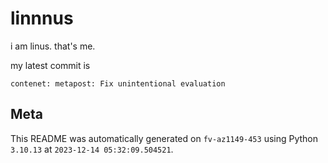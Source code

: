 # linnnus

i am linus. that's me.

my latest commit is

```
contenet: metapost: Fix unintentional evaluation
```

## Meta

This README was automatically generated on `fv-az1149-453` using Python
`3.10.13` at `2023-12-14 05:32:09.504521`.
